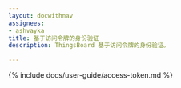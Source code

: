 ```yaml
---
layout: docwithnav
assignees:
- ashvayka
title: 基于访问令牌的身份验证
description: ThingsBoard 基于访问令牌的身份验证。

---
```


{% include docs/user-guide/access-token.md %}
